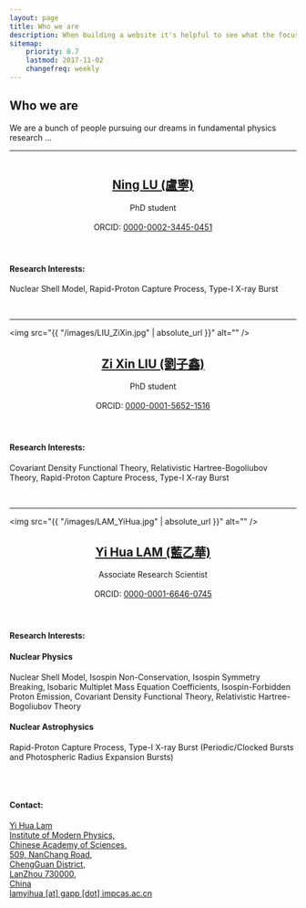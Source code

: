 ```yaml
---
layout: page
title: Who we are
description: When building a website it's helpful to see what the focus of your site is. This page is an example of how to show a website's focus.
sitemap:
    priority: 0.7
    lastmod: 2017-11-02
    changefreq: weekly
---
```

## Who we are

<!--- <span class="image left"><img src="{{ "/images/pic04.jpg" | absolute_url }}" alt="" /></span> -->

We are a bunch of people pursuing our dreams in fundamental physics research ...




<hr />
<span class="image left"><img src="{{ "/images/LU_Ning_20211012175243.jpg" | absolute_url }}" alt="" /></span>
<!--- <a href="https://lamyihua.github.io/about/luning/" class="image left"><img src="/images/LU_Ning_20211012175243.jpg" alt="" /></a> -->       
<header>
<!--- <h2><a href="https://lamyihua.github.io/about/luning/"> Ning LU (盧寧)</a></h2> -->
<h2><a href="https://lamyihua.github.io/about/luning/"> Ning LU (盧寧)</a></h2>
<p>
PhD student
<br>
<!--- Email: -->
<br>
<!--- Vita: -->
ORCID: <a href="http://orcid.org/0000-0002-3445-0451"> 0000-0002-3445-0451</a>
</p>
</header>
<p><h4>Research Interests:</h4>
Nuclear Shell Model, Rapid-Proton Capture Process, Type-I X-ray Burst
</p>
<br style="clear:both" />

<hr />

<span class="image right"><img src="{{ "/images/LIU_ZiXin.jpg" | absolute_url }}" alt="" /></span>
<!--- <a href="https://lamyihua.github.io/about/liuzixin/" class="image left"><img src="/images/LIU_ZiXin.jpg" alt="" /></a> -->       
<header>
<!--- <h2><a href="https://lamyihua.github.io/about/liuzixin/"> Zi Xin LIU (劉子鑫)</a></h2> -->
<h2><a href="https://lamyihua.github.io/about/liuzixin/"> Zi Xin LIU (劉子鑫)</a></h2>
<p>
PhD student
<br>
<!--- Email: -->
<br>
<!--- Vita: -->
ORCID: <a href="http://orcid.org/0000-0001-5652-1516"> 0000-0001-5652-1516</a>
</p>
</header>
<p><h4>Research Interests:</h4>
Covariant Density Functional Theory, Relativistic Hartree-Bogoliubov Theory, Rapid-Proton Capture Process, Type-I X-ray Burst
</p>
<br style="clear:both" />

<hr />

<span class="image left"><img src="{{ "/images/LAM_YiHua.jpg" | absolute_url }}" alt="" /></span>
<!--- <a href="https://lamyihua.github.io/about/lamyihua/" class="image left"><img src="/images/LAM_YiHua.jpg" alt="" /></a> -->       
<header>
<!--- <h2><a href="https://lamyihua.github.io/about/lamyihua/"> Yi Hua LAM (藍乙華)</a></h2> -->
<h2><a href="https://lamyihua.github.io/about/lamyihua/"> Yi Hua LAM (藍乙華)</a></h2>
<p>
Associate Research Scientist
<br>
<!--- Email: -->
<br>
<!--- Vita: -->
ORCID: <a href="http://orcid.org/0000-0001-6646-0745"> 0000-0001-6646-0745</a>
</p>
</header>
<p><h4>Research Interests:</h4>
<h4> Nuclear Physics </h4>
Nuclear Shell Model, Isospin Non-Conservation, Isospin Symmetry Breaking, Isobaric Multiplet Mass Equation Coefficients, Isospin-Forbidden Proton Emission, Covariant Density Functional Theory, Relativistic Hartree-Bogoliubov Theory
<h4> Nuclear Astrophysics </h4>
Rapid-Proton Capture Process, Type-I X-ray Burst (Periodic/Clocked Bursts and Photospheric Radius Expansion Bursts)
</p>
<br style="clear:both" />

<br>
<h4 id="contact"><p>Contact:</p></h4>
<p>
<a href="#" class="icon fa-user"> Yi Hua Lam</a>
<br>
<a href="https://goo.gl/maps/Sf48Pp3eaVTCoG838" class="icon fa-map-marker"> Institute of Modern Physics, <br>Chinese Academy of Sciences, <br>509, NanChang Road, <br> ChengGuan District, <br>LanZhou 730000, <br> China</a>
<br>
<a href="mailto:lamyihua%20[at]%20gapp%20[dot]%20impcas.ac.cn" class="icon fa-envelope-o"> lamyihua [at] gapp [dot] impcas.ac.cn </a>
</p>
